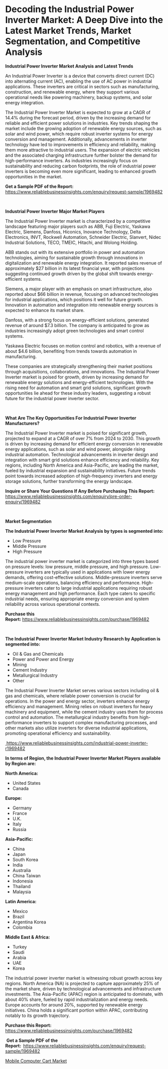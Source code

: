 <p><h1>Decoding the Industrial Power Inverter Market: A Deep Dive into the Latest Market Trends, Market Segmentation, and Competitive Analysis</h1></p><p><strong>Industrial Power Inverter Market Analysis and Latest Trends</strong></p>
<p><p>An Industrial Power Inverter is a device that converts direct current (DC) into alternating current (AC), enabling the use of AC power in industrial applications. These inverters are critical in sectors such as manufacturing, construction, and renewable energy, where they support various operational needs like powering machinery, backup systems, and solar energy integration. </p><p>The Industrial Power Inverter Market is expected to grow at a CAGR of 14.4% during the forecast period, driven by the increasing demand for reliable and efficient power solutions in industries. Key trends shaping the market include the growing adoption of renewable energy sources, such as solar and wind power, which require robust inverter systems for energy conversion and management. Additionally, advancements in inverter technology have led to improvements in efficiency and reliability, making them more attractive to industrial users. The expansion of electric vehicles and the associated charging infrastructure further bolster the demand for high-performance inverters. As industries increasingly focus on sustainability and reducing carbon footprints, the role of industrial power inverters is becoming even more significant, leading to enhanced growth opportunities in the market.</p></p>
<p><strong>Get a Sample PDF of the Report:&nbsp;</strong> <a href="https://www.reliablebusinessinsights.com/enquiry/request-sample/1969482?utm_campaign=2534&utm_medium=2&utm_source=Github&utm_content=ia&utm_term=10042025&utm_id=industrial-power-inverter">https://www.reliablebusinessinsights.com/enquiry/request-sample/1969482</a></p>
<p>&nbsp;</p>
<p><strong>Industrial Power Inverter Major Market Players</strong></p>
<p><p>The Industrial Power Inverter market is characterized by a competitive landscape featuring major players such as ABB, Fuji Electric, Yaskawa Electric, Siemens, Danfoss, Hiconics, Inovance Technology, Delta Electronics, INVT, Rockwell Automation, Schneider Electric, Slanvert, Nidec Industrial Solutions, TECO, TMEIC, Hitachi, and Wolong Holding. </p><p>ABB stands out with its extensive portfolio in power and automation technologies, aiming for sustainable growth through innovations in digitalization and renewable energy integration. It reported sales revenue of approximately $27 billion in its latest financial year, with projections suggesting continued growth driven by the global shift towards energy-efficient systems.</p><p>Siemens, a major player with an emphasis on smart infrastructure, also reported about $66 billion in revenue, focusing on advanced technologies for industrial applications, which positions it well for future growth. Innovation in automation and integration into renewable energy sources is expected to enhance its market share.</p><p>Danfoss, with a strong focus on energy-efficient solutions, generated revenue of around $7.3 billion. The company is anticipated to grow as industries increasingly adopt green technologies and smart control systems.</p><p>Yaskawa Electric focuses on motion control and robotics, with a revenue of about $4.6 billion, benefiting from trends towards automation in manufacturing.</p><p>These companies are strategically strengthening their market positions through acquisitions, collaborations, and innovations. The Industrial Power Inverter market is poised for growth, driven by increasing demand for renewable energy solutions and energy-efficient technologies. With the rising need for automation and smart grid solutions, significant growth opportunities lie ahead for these industry leaders, suggesting a robust future for the industrial power inverter sector.</p></p>
<p>&nbsp;</p>
<p><strong>What Are The Key Opportunities For Industrial Power Inverter Manufacturers?</strong></p>
<p><p>The Industrial Power Inverter market is poised for significant growth, projected to expand at a CAGR of over 7% from 2024 to 2030. This growth is driven by increasing demand for efficient energy conversion in renewable energy applications, such as solar and wind power, alongside rising industrial automation. Technological advancements in inverter design and integration with smart grid solutions enhance efficiency and reliability. Key regions, including North America and Asia-Pacific, are leading the market, fueled by industrial expansion and sustainability initiatives. Future trends point towards increased adoption of high-frequency inverters and energy storage solutions, further transforming the energy landscape.</p></p>
<p><strong>Inquire or Share Your Questions If Any Before Purchasing This Report:</strong> <a href="https://www.reliablebusinessinsights.com/enquiry/pre-order-enquiry/1969482?utm_campaign=2534&utm_medium=2&utm_source=Github&utm_content=ia&utm_term=10042025&utm_id=industrial-power-inverter">https://www.reliablebusinessinsights.com/enquiry/pre-order-enquiry/1969482</a></p>
<p>&nbsp;</p>
<p><strong>Market Segmentation</strong></p>
<p><strong>The Industrial Power Inverter Market Analysis by types is segmented into:</strong></p>
<p><ul><li>Low Pressure</li><li>Middle Pressure</li><li>High Pressure</li></ul></p>
<p><p>The industrial power inverter market is categorized into three types based on pressure levels: low pressure, middle pressure, and high pressure. Low-pressure inverters are typically used in applications with lower energy demands, offering cost-effective solutions. Middle-pressure inverters serve medium-scale operations, balancing efficiency and performance. High-pressure inverters cater to large industrial applications requiring robust energy management and high performance. Each type caters to specific industrial needs, ensuring appropriate energy conversion and system reliability across various operational contexts.</p></p>
<p><strong>Purchase this Report:&nbsp;</strong><a href="https://www.reliablebusinessinsights.com/purchase/1969482?utm_campaign=2534&utm_medium=2&utm_source=Github&utm_content=ia&utm_term=10042025&utm_id=industrial-power-inverter">https://www.reliablebusinessinsights.com/purchase/1969482</a></p>
<p>&nbsp;</p>
<p><strong>The Industrial Power Inverter Market Industry Research by Application is segmented into:</strong></p>
<p><ul><li>Oil & Gas and Chemicals</li><li>Power and Power and Energy</li><li>Mining</li><li>Cement Industry</li><li>Metallurgical Industry</li><li>Other</li></ul></p>
<p><p>The Industrial Power Inverter Market serves various sectors including oil & gas and chemicals, where reliable power conversion is crucial for operations. In the power and energy sector, inverters enhance energy efficiency and management. Mining relies on robust inverters for heavy machinery and equipment, while the cement industry uses them for process control and automation. The metallurgical industry benefits from high-performance inverters to support complex manufacturing processes, and other markets also utilize inverters for diverse industrial applications, promoting operational efficiency and sustainability.</p></p>
<p><a href="https://www.reliablebusinessinsights.com/industrial-power-inverter-r1969482?utm_campaign=2534&utm_medium=2&utm_source=Github&utm_content=ia&utm_term=10042025&utm_id=industrial-power-inverter">&nbsp;https://www.reliablebusinessinsights.com/industrial-power-inverter-r1969482</a></p>
<p><strong>In terms of Region, the Industrial Power Inverter Market Players available by Region are:</strong></p>
<p>
    <p> <strong> North America: </strong>
        <ul>
            <li>United States</li>
            <li>Canada</li>
        </ul>
        </p> 
    <p> <strong> Europe: </strong>
        <ul>
            <li>Germany</li>
            <li>France</li>
            <li>U.K.</li>
            <li>Italy</li>
            <li>Russia</li>
        </ul>
        </p> 
    <p> <strong> Asia-Pacific: </strong>
        <ul>
            <li>China</li>
            <li>Japan</li>
            <li>South Korea</li>
            <li>India</li>
            <li>Australia</li>
            <li>China Taiwan</li>
            <li>Indonesia</li>
            <li>Thailand</li>
            <li>Malaysia</li>
        </ul>
        </p> 
    <p> <strong> Latin America: </strong>
        <ul>
            <li>Mexico</li>
            <li>Brazil</li>
            <li>Argentina Korea</li>
            <li>Colombia</li>
        </ul>
        </p> 
    <p> <strong> Middle East & Africa: </strong>
        <ul>
            <li>Turkey</li>
            <li>Saudi</li>
            <li>Arabia</li>
            <li>UAE</li>
            <li>Korea</li>
        </ul>
    </p>
    </p>
<p><p>The industrial power inverter market is witnessing robust growth across key regions. North America (NA) is projected to capture approximately 25% of the market share, driven by technological advancements and infrastructure investments. The Asia-Pacific (APAC) region is anticipated to dominate, with about 40% share, fueled by rapid industrialization and energy needs. Europe accounts for around 20%, supported by renewable energy initiatives. China holds a significant portion within APAC, contributing notably to its growth trajectory.</p></p>
<p><strong>Purchase this Report: </strong><a href="https://www.reliablebusinessinsights.com/purchase/1969482?utm_campaign=2534&utm_medium=2&utm_source=Github&utm_content=ia&utm_term=10042025&utm_id=industrial-power-inverter">https://www.reliablebusinessinsights.com/purchase/1969482</a></p>
<p>&nbsp;<strong>Get a Sample PDF of the Report:&nbsp;&nbsp;</strong><a href="https://www.reliablebusinessinsights.com/enquiry/request-sample/1969482?utm_campaign=2534&utm_medium=2&utm_source=Github&utm_content=ia&utm_term=10042025&utm_id=industrial-power-inverter">https://www.reliablebusinessinsights.com/enquiry/request-sample/1969482</a></p>
<p><strong></strong></p>
<p><p><a href="https://github.com/dukerghostki/Market-Research-Report-List-1/blob/main/mobile-computer-cart-market.md?utm_campaign=2534&utm_medium=2&utm_source=Github&utm_content=ia&utm_term=10042025&utm_id=industrial-power-inverter">Mobile Computer Cart Market</a></p></p>